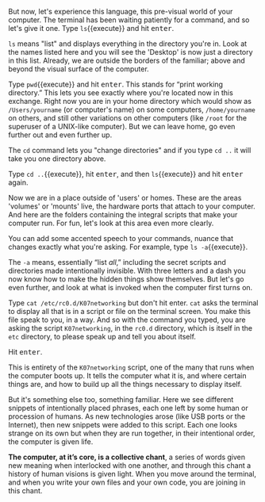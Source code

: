 But now, let's experience this language, this pre-visual world of your computer. The terminal has been waiting patiently for a command, and so let's give it one. Type `ls`{{execute}} and hit <kbd>enter</kbd>.

`ls` means "list" and displays everything in the directory you're in. Look at the names listed here and you will see the 'Desktop' is now just a directory in this list. Already, we are outside the borders of the familiar; above and beyond the visual surface of the computer.

Type `pwd`{{execute}} and hit <kbd>enter</kbd>. This stands for &ldquo;print working directory.&rdquo; This lets you see exactly where you're located now in this exchange. Right now you are in your home directory which would show as `/Users/yourname` (or computer's name) on some computers, `/home/yourname` on others, and still other variations on other computers (like `/root` for the superuser of a UNIX-like computer). But we can leave home, go even further out and even further up.

The `cd` command lets you "change directories" and if you type `cd ..` it will take you one directory above.

Type `cd ..`{{execute}}, hit <kbd>enter</kbd>, and then `ls`{{execute}} and hit <kbd>enter</kbd> again.

Now we are in a place outside of 'users' or homes. These are the areas 'volumes' or 'mounts' live, the hardware ports that attach to your computer. And here are the folders containing the integral scripts that make your computer run. For fun, let's look at this area even more clearly.

You can add some accented speech to your commands, nuance that changes exactly what you're asking. For example, type `ls -a`{{execute}}.

The `-a` means, essentially &ldquo;list *all*,&rdquo; including the secret scripts and directories made intentionally invisible. With three letters and a dash you now know how to make the hidden things show themselves. But let's go even further, and look at what is invoked when the computer first turns on.

Type `cat /etc/rc0.d/K07networking` but don't hit enter. `cat` asks the terminal to display all that is in a script or file on the terminal screen. You make this file speak to you, in a way. And so with the command you typed, you are asking the script `K07networking`, in the `rc0.d` directory, which is itself in the `etc` directory, to please speak up and tell you about itself.

Hit <kbd>enter</kbd>.

This is entirety of the `K07networking` script, one of the many that runs when the computer boots up. It tells the computer what it is, and where certain things are, and how to build up all the things necessary to display itself.

But it's something else too, something familiar. Here we see different snippets of intentionally placed phrases, each one left by some human or procession of humans. As new technologies arose (like USB ports or the Internet), then new snippets were added to this script. Each one looks strange on its own but when they are run together, in their intentional order, the computer is given life.

**The computer, at it&rsquo;s core, is a collective chant**, a series of words given new meaning when interlocked with one another, and through this chant a history of human visions is given light. When you move around the terminal, and when you write your own files and your own code, you are joining in this chant.
